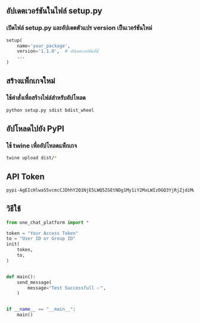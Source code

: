 
## อัปเดตเวอร์ชันในไฟล์ setup.py
### เปิดไฟล์ setup.py และอัปเดตตัวแปร version เป็นเวอร์ชันใหม่
```python
setup(
    name='your_package',
    version='1.1.0',  # อัปเดตเวอร์ชันที่นี่
    ...
)
```

## สร้างแพ็กเกจใหม่
### ใช้คำสั่งเพื่อสร้างไฟล์สำหรับอัปโหลด
```bash
python setup.py sdist bdist_wheel
```

## อัปโหลดไปยัง PyPI
### ใช้ twine เพื่ออัปโหลดแพ็กเกจ
```bash
twine upload dist/*
```

## API Token
```bash
pypi-AgEIcHlwaS5vcmcCJDhhY2Q1NjE5LWQ5ZGEtNDg1My1iY2MxLWIzOGQ3YjRjZjdiMwACGVsxLFsib25lLWNoYXQtcGxhdGZvcm0iXV0AAixbMixbIjhmMWNlMDMzLTRhNGMtNDdmMi1hMTQzLTE0MjRhNTgxNzRmMSJdXQAABiCtK5OC4vD4A4QIa7ZQG7QwddAIIkUuWMxZEPdD_ZufzQ
```

## วิธีใช้

```python
from one_chat_platform import *

token = "Your Access Token"
to = "User ID or Group ID"
init(
    token,
    to,
)


def main():
    send_message(
        message="Test Successfull ✅",
    )


if __name__ == "__main__":
    main()
```